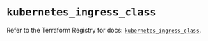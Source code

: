# `kubernetes_ingress_class`

Refer to the Terraform Registry for docs: [`kubernetes_ingress_class`](https://registry.terraform.io/providers/hashicorp/kubernetes/2.26.0/docs/resources/ingress_class).
